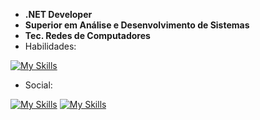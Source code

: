 - <strong> .NET Developer </strong>
- <strong>Superior em Análise e Desenvolvimento de Sistemas</strong>
- <strong>Tec. Redes de Computadores</strong> 
- Habilidades:

[![My Skills](https://skillicons.dev/icons?i=cs,dotnet,react,html,css,js,bootstrap,php,mysql)](https://skillicons.dev)

- Social:

[![My Skills](https://skillicons.dev/icons?i=instagram)](https://instagram.com/gabriel_pacific) 
[![My Skills](https://skillicons.dev/icons?i=linkedin)](https://www.linkedin.com/in/gabriel-pacifico)
